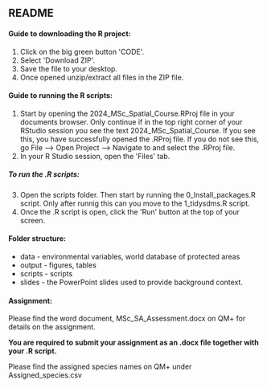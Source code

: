 ## README

#### Guide to downloading the R project:

1.  Click on the big green button 'CODE'.
2.  Select 'Download ZIP'.
3.  Save the file to your desktop.
4.  Once opened unzip/extract all files in the ZIP file.

#### Guide to running the R scripts:

1.  Start by opening the 2024_MSc_Spatial_Course.RProj file in your documents browser. Only continue if in the top right corner of your RStudio session you see the text 2024_MSc_Spatial_Course. If you see this, you have successfully opened the .RProj file. If you do not see this, go File --\> Open Project --\> Navigate to and select the .RProj file.
2.  In your R Studio session, open the 'Files' tab.

##### To run the .R scripts:

3.  Open the scripts folder. Then start by running the 0_Install_packages.R script. Only after runnig this can you move to the 1_tidysdms.R script.
4.  Once the .R script is open, click the 'Run' button at the top of your screen.

#### Folder structure:

-   data - environmental variables, world database of protected areas
-   output - figures, tables
-   scripts - scripts
-   slides - the PowerPoint slides used to provide background context.

#### Assignment:

Please find the word document, MSc_SA_Assessment.docx on QM+ for details on the assignment.

**You are required to submit your assignment as an .docx file together with your .R script.**

Please find the assigned species names on QM+ under Assigned_species.csv
